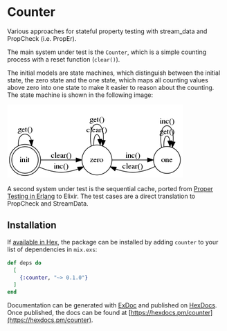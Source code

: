 # Counter

Various approaches for stateful property testing with stream_data and
PropCheck (i.e. PropEr).

The main system under test is the `Counter`, which is a simple counting process
with a reset function (`clear()`).

The initial models are state machines, which distinguish between the initial state,
the zero state and the one state, which maps all counting values above zero
into one state to make it easier to reason about the counting. The state machine
is shown in the following image:

![The Counter State Machine](image/counter_fsm.dot.png)

A second system under test is the sequential cache, ported from
[Proper Testing in Erlang](http://propertesting.com/book_stateful_properties.html)
to Elixir. The test cases are a direct translation to PropCheck and StreamData.

## Installation

If [available in Hex](https://hex.pm/docs/publish), the package can be installed
by adding `counter` to your list of dependencies in `mix.exs`:

```elixir
def deps do
  [
    {:counter, "~> 0.1.0"}
  ]
end
```

Documentation can be generated with [ExDoc](https://github.com/elixir-lang/ex_doc)
and published on [HexDocs](https://hexdocs.pm). Once published, the docs can
be found at [https://hexdocs.pm/counter](https://hexdocs.pm/counter).
